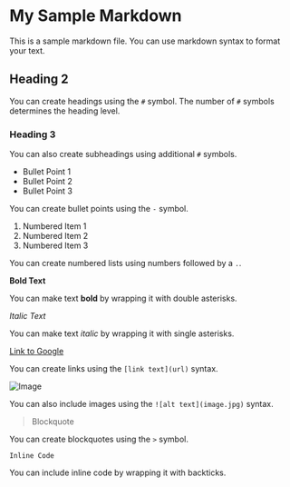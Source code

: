 # My Sample Markdown

This is a sample markdown file. You can use markdown syntax to format your text.

## Heading 2

You can create headings using the `#` symbol. The number of `#` symbols determines the heading level.

### Heading 3

You can also create subheadings using additional `#` symbols.

- Bullet Point 1
- Bullet Point 2
- Bullet Point 3

You can create bullet points using the `-` symbol.

1. Numbered Item 1
2. Numbered Item 2
3. Numbered Item 3

You can create numbered lists using numbers followed by a `.`.

**Bold Text**

You can make text **bold** by wrapping it with double asterisks.

*Italic Text*

You can make text *italic* by wrapping it with single asterisks.

[Link to Google](https://www.google.com)

You can create links using the `[link text](url)` syntax.

![Image](image.jpg)

You can also include images using the `![alt text](image.jpg)` syntax.

> Blockquote

You can create blockquotes using the `>` symbol.

`Inline Code`

You can include inline code by wrapping it with backticks.

